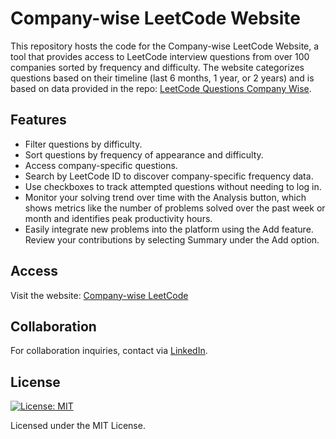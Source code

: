 # Company-wise LeetCode Website

This repository hosts the code for the Company-wise LeetCode Website, a tool that provides access to LeetCode interview questions from over 100 companies sorted by frequency and difficulty. The website categorizes questions based on their timeline (last 6 months, 1 year, or 2 years) and is based on data provided in the repo: [LeetCode Questions Company Wise](https://github.com/krishnadey30/LeetCode-Questions-CompanyWise.git).

## Features
- Filter questions by difficulty.
- Sort questions by frequency of appearance and difficulty.
- Access company-specific questions.
- Search by LeetCode ID to discover company-specific frequency data.
- Use checkboxes to track attempted questions without needing to log in.
- Monitor your solving trend over time with the Analysis button, which shows metrics like the number of problems solved over the past week or month and identifies peak productivity hours.
- Easily integrate new problems into the platform using the Add feature. Review your contributions by selecting Summary under the Add option.


## Access
Visit the website: [Company-wise LeetCode](https://company-wise-leetcode-farneet.netlify.app/)

## Collaboration
For collaboration inquiries, contact via [LinkedIn](https://www.linkedin.com/in/farneet-singh-6b155b208/).

## License
[![License: MIT](https://img.shields.io/badge/License-MIT-yellow.svg)](https://opensource.org/licenses/MIT)

Licensed under the MIT License.
